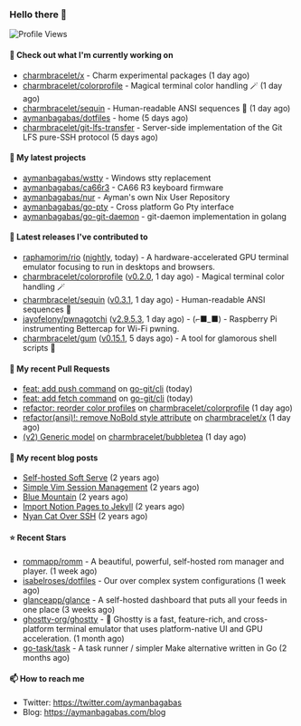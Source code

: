### Hello there 👋

![Profile Views](https://komarev.com/ghpvc/?username=aymanbagabas&label=PROFILE+VIEWS)

#### 👷 Check out what I'm currently working on

- [charmbracelet/x](https://github.com/charmbracelet/x) - Charm experimental packages (1 day ago)
- [charmbracelet/colorprofile](https://github.com/charmbracelet/colorprofile) - Magical terminal color handling 🪄 (1 day ago)
- [charmbracelet/sequin](https://github.com/charmbracelet/sequin) - Human-readable ANSI sequences 🪩 (1 day ago)
- [aymanbagabas/dotfiles](https://github.com/aymanbagabas/dotfiles) - home (5 days ago)
- [charmbracelet/git-lfs-transfer](https://github.com/charmbracelet/git-lfs-transfer) - Server-side implementation of the Git LFS pure-SSH protocol (5 days ago)

#### 🌱 My latest projects

- [aymanbagabas/wstty](https://github.com/aymanbagabas/wstty) - Windows stty replacement
- [aymanbagabas/ca66r3](https://github.com/aymanbagabas/ca66r3) - CA66 R3 keyboard firmware
- [aymanbagabas/nur](https://github.com/aymanbagabas/nur) - Ayman&#39;s own Nix User Repository
- [aymanbagabas/go-pty](https://github.com/aymanbagabas/go-pty) - Cross platform Go Pty interface
- [aymanbagabas/go-git-daemon](https://github.com/aymanbagabas/go-git-daemon) - git-daemon implementation in golang

#### 🔭 Latest releases I've contributed to

- [raphamorim/rio](https://github.com/raphamorim/rio) ([nightly](https://github.com/raphamorim/rio/releases/tag/nightly), today) - A hardware-accelerated GPU terminal emulator focusing to run in desktops and browsers.
- [charmbracelet/colorprofile](https://github.com/charmbracelet/colorprofile) ([v0.2.0](https://github.com/charmbracelet/colorprofile/releases/tag/v0.2.0), 1 day ago) - Magical terminal color handling 🪄
- [charmbracelet/sequin](https://github.com/charmbracelet/sequin) ([v0.3.1](https://github.com/charmbracelet/sequin/releases/tag/v0.3.1), 1 day ago) - Human-readable ANSI sequences 🪩
- [jayofelony/pwnagotchi](https://github.com/jayofelony/pwnagotchi) ([v2.9.5.3](https://github.com/jayofelony/pwnagotchi/releases/tag/v2.9.5.3), 1 day ago) - (⌐■_■) - Raspberry Pi instrumenting Bettercap for Wi-Fi pwning.
- [charmbracelet/gum](https://github.com/charmbracelet/gum) ([v0.15.1](https://github.com/charmbracelet/gum/releases/tag/v0.15.1), 5 days ago) - A tool for glamorous shell scripts 🎀

#### 🔨 My recent Pull Requests

- [feat: add push command](https://github.com/go-git/cli/pull/4) on [go-git/cli](https://github.com/go-git/cli) (today)
- [feat: add fetch command](https://github.com/go-git/cli/pull/3) on [go-git/cli](https://github.com/go-git/cli) (today)
- [refactor: reorder color profiles](https://github.com/charmbracelet/colorprofile/pull/27) on [charmbracelet/colorprofile](https://github.com/charmbracelet/colorprofile) (1 day ago)
- [refactor(ansi)!: remove NoBold style attribute](https://github.com/charmbracelet/x/pull/344) on [charmbracelet/x](https://github.com/charmbracelet/x) (1 day ago)
- [(v2) Generic model](https://github.com/charmbracelet/bubbletea/pull/1298) on [charmbracelet/bubbletea](https://github.com/charmbracelet/bubbletea) (1 day ago)

#### 📜 My recent blog posts

- [Self-hosted Soft Serve](https://aymanbagabas.com/blog/2023/04/28/self-hosted-soft-serve.html) (2 years ago)
- [Simple Vim Session Management](https://aymanbagabas.com/blog/2023/04/13/simple-vim-session-management.html) (2 years ago)
- [Blue Mountain](https://aymanbagabas.com/blog/2022/06/02/blue-mountain.html) (2 years ago)
- [Import Notion Pages to Jekyll](https://aymanbagabas.com/blog/2022/03/29/import-notion-pages-to-jekyll.html) (2 years ago)
- [Nyan Cat Over SSH](https://aymanbagabas.com/blog/2022/03/25/nyan-cat-over-ssh.html) (2 years ago)

#### ⭐ Recent Stars

- [rommapp/romm](https://github.com/rommapp/romm) - A beautiful, powerful, self-hosted rom manager and player. (1 week ago)
- [isabelroses/dotfiles](https://github.com/isabelroses/dotfiles) - Our over complex system configurations  (1 week ago)
- [glanceapp/glance](https://github.com/glanceapp/glance) - A self-hosted dashboard that puts all your feeds in one place (3 weeks ago)
- [ghostty-org/ghostty](https://github.com/ghostty-org/ghostty) - 👻 Ghostty is a fast, feature-rich, and cross-platform terminal emulator that uses platform-native UI and GPU acceleration. (1 month ago)
- [go-task/task](https://github.com/go-task/task) - A task runner / simpler Make alternative written in Go (2 months ago)

#### 📫 How to reach me

- Twitter: https://twitter.com/aymanbagabas
- Blog: https://aymanbagabas.com/blog
